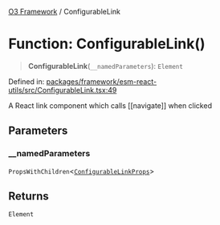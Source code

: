 [O3 Framework](../API.md) / ConfigurableLink

# Function: ConfigurableLink()

> **ConfigurableLink**(`__namedParameters`): `Element`

Defined in: [packages/framework/esm-react-utils/src/ConfigurableLink.tsx:49](https://github.com/UjjawalPrabhat/openmrs-esm-core/blob/main/packages/framework/esm-react-utils/src/ConfigurableLink.tsx#L49)

A React link component which calls [[navigate]] when clicked

## Parameters

### \_\_namedParameters

`PropsWithChildren`\<[`ConfigurableLinkProps`](../interfaces/ConfigurableLinkProps.md)\>

## Returns

`Element`
